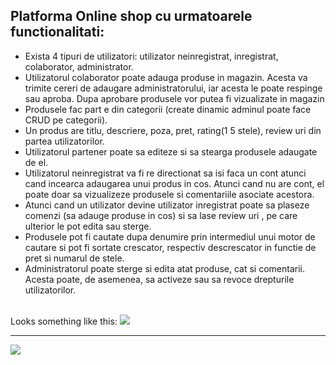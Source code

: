 ## Platforma Online shop cu urmatoarele functionalitati:
<ul>
  <li>Exista 4 tipuri de utilizatori: utilizator neinregistrat, inregistrat, colaborator, administrator.</li>
  <li>Utilizatorul colaborator poate adauga produse in magazin. Acesta va trimite cereri de adaugare administratorului, iar acesta le poate respinge sau aproba. Dupa aprobare produsele vor putea fi vizualizate in magazin</li>
  <li>Produsele fac part e din categorii (create dinamic adminul poate face CRUD pe categorii).</li>
  <li>Un produs are titlu, descriere, poza, pret, rating(1 5 stele), review uri din partea utilizatorilor.
</li>
  <li>Utilizatorul partener poate sa editeze si sa stearga produsele adaugate de el.</li>
  <li>Utilizatorul neinregistrat va fi re directionat sa isi faca un cont atunci cand incearca adaugarea unui produs in cos. Atunci cand nu are cont, el poate doar sa vizualizeze produsele si comentariile asociate acestora.</li>
  <li>Atunci cand un utilizator devine utilizator inregistrat poate sa plaseze comenzi (sa adauge produse in cos) si sa lase review uri , pe care ulterior le pot edita sau sterge.</li>
  <li>Produsele pot fi cautate dupa denumire prin intermediul unui motor de cautare si pot fi sortate crescator, respectiv descrescator in functie de pret si numarul de stele.</li>
  <li>Administratorul poate sterge si edita atat produse, cat si comentarii. Acesta poate, de asemenea, sa activeze sau sa revoce drepturile utilizatorilor.</li>
</ul>

<br>
Looks something like this:
<img src="https://i.imgur.com/tyXwKZQ.png">
<hr>
<img src="https://i.imgur.com/0zqCIaH.png">
